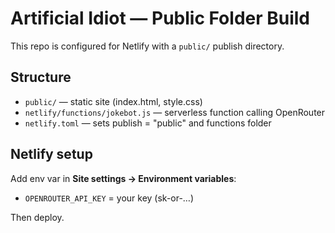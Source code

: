 # Artificial Idiot — Public Folder Build

This repo is configured for Netlify with a `public/` publish directory.

## Structure
- `public/` — static site (index.html, style.css)
- `netlify/functions/jokebot.js` — serverless function calling OpenRouter
- `netlify.toml` — sets publish = "public" and functions folder

## Netlify setup
Add env var in **Site settings → Environment variables**:
- `OPENROUTER_API_KEY` = your key (sk-or-…)

Then deploy.
